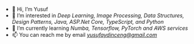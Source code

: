 <!--
**AydinAlptug/AydinAlptug** is a ✨ _special_ ✨ repository because its `README.md` (this file) appears on your GitHub profile. -->

- 👋 Hi, I’m Yusuf
- 👀 I’m interested in *Deep Learning, Image Processing, Data Structures, Design Patterns, Java, ASP.Net Core, TypeScript, and Python*
- 🌱 I’m currently learning *Numba, Tensorflow, PyTorch and AWS services*
- 📫 You can reach me by email *yusufaydinceng@gmail.com*

